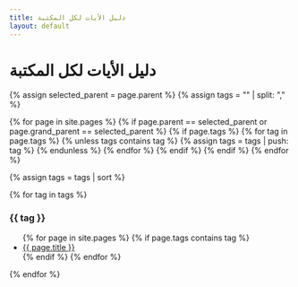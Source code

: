 ```yaml
---
title: دليل الأيات لكل المكتبة
layout: default
---
```


# دليل الأيات لكل المكتبة

{% assign selected_parent = page.parent %}
{% assign tags = "" | split: "," %}

{% for page in site.pages %}
{% if page.parent == selected_parent or page.grand_parent == selected_parent %}
{% if page.tags %}
{% for tag in page.tags %}
{% unless tags contains tag %}
{% assign tags = tags | push: tag %}
{% endunless %}
{% endfor %}
{% endif %}
{% endif %}
{% endfor %}

{% assign tags = tags | sort %}

{% for tag in tags %}

### {{ tag }}

<ul>
  {% for page in site.pages %}
    {% if page.tags contains tag %}
      <li><a href="{{ page.url }}">{{ page.title }}</a></li>
    {% endif %}
  {% endfor %}
</ul>
{% endfor %}
